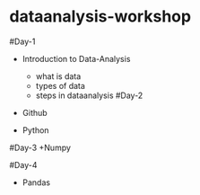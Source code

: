 # dataanalysis-workshop


#Day-1

+ Introduction to Data-Analysis
  + what is data
  + types of data
  + steps in dataanalysis
#Day-2

+ Github
+ Python

#Day-3
 +Numpy
 
#Day-4
 + Pandas
